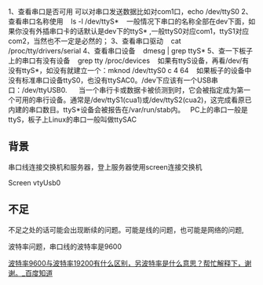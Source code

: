 1、查看串口是否可用
可以对串口发送数据比如对com1口，echo /dev/ttyS0
2、查看串口名称使用
   ls -l /dev/ttyS*
   一般情况下串口的名称全部在dev下面，如果你没有外插串口卡的话默认是dev下的ttyS* ,一般ttyS0对应com1，ttyS1对应com2，当然也不一定是必然的；
3、查看串口驱动
   cat /proc/tty/drivers/serial
4、查看串口设备
   dmesg | grep ttyS*
5、查一下板子上的串口有没有设备
   grep tty /proc/devices
   如果有ttyS设备，再看/dev/有没有ttyS*，如没有就建立一个：mknod /dev/ttyS0 c 4 64
   如果板子的设备中没有标准串口设备ttyS0，也没有ttySAC0。/dev下应该有一个USB串口：/dev/ttyUSB0.
 
   当一个串行卡或数据卡被侦测到时，它会被指定成为第一个可用的串行设备。通常是/dev/ttyS1(cua1)或/dev/ttyS2(cua2)，这完成看原已内建的串口数目。ttyS*设备会被报告在/var/run/stab内。
 
PC上的串口一般是ttyS，板子上Linux的串口一般叫做ttySAC



## 背景
串口线连接交换机和服务器，登上服务器使用screen连接交换机

Screen vtyUsb0

## 不足
不足之处的话可能会出现断续的问题。可能是线的问题，也可能是网络的问题,

波特率问题，串口线的波特率是9600

[波特率9600与波特率19200有什么区别，另波特率是什么意思？帮忙解释下，谢谢。_百度知道](https://zhidao.baidu.com/question/379165249.html)